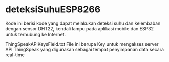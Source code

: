 # deteksiSuhuESP8266
Kode ini berisi kode yang dapat melakukan deteksi suhu dan kelembaban dengan sensor DHT22, kendali lampu pada aplikasi mobile dan ESP32 untuk terhubung ke Internet.

ThingSpeakAPIKeysField.txt
File ini berupa Key untuk mengakses server API ThingSpeak yang digunakan sebagai tempat penyimpanan data secara real-time
